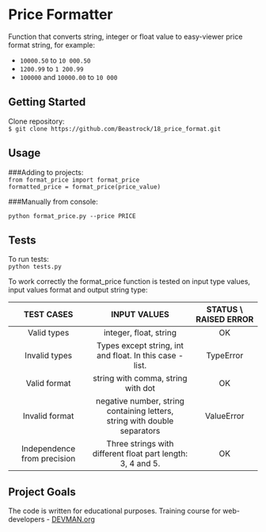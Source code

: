 # Price Formatter

Function that converts string, integer or float value  to easy-viewer price format string, for example:  

+ `10000.50` to `10 000.50`  
+ `1200.99` to `1 200.99`
+ `100000` and `10000.00` to `10 000`
 
## Getting Started  

Clone repository:   
`$ git clone https://github.com/Beastrock/18_price_format.git`    

## Usage
###Adding to projects:  
`from format_price import format_price`  
`formatted_price = format_price(price_value)`   

###Manually from console:
 
`python format_price.py --price PRICE`   


## Tests  

To run tests:  
`python tests.py`

To work correctly the format_price function is tested on input type values, input  values format and output string type:  

|      TEST CASES      	|                                   INPUT VALUES                                   	| STATUS \ RAISED ERROR |
|:--------------------:	|:--------------------------------------------------------------------------------:	|:---------------------:|
|   Valid types  	|                              integer, float, string                            	  	| OK                    |
|  Invalid types 	|             Types except string, int and float. In this case - list.            	 	| TypeError             |
|  Valid format  	|                        string with comma, string with dot                       	 	| OK                    |
| Invalid format 	| negative number, string containing letters,</br> string with double separators  		| ValueError            |
| Independence from precision   	|   Three strings with different float part length: 3, 4 and 5.         | OK                    |  


## Project Goals

The code is written for educational purposes. Training course for web-developers - [DEVMAN.org](https://devman.org)